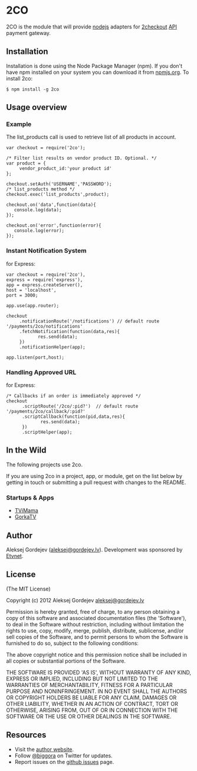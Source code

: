 # 2CO
2CO is the module that will provide [nodejs](http://nodejs.org/)
adapters for [2checkout](http://www.2checkout.com/documentation/api/) [API](http://www.2checkout.com/documentation/api/) payment gateway.

## Installation

Installation is done using the Node Package Manager (npm). If you don't have npm installed on your system you can download it from [npmjs.org](http://npmjs.org/).
To install 2co:

    $ npm install -g 2co

## Usage overview

### Example

The list_products call is used to retrieve list of all products in account.

    var checkout = require('2co');

    /* Filter list results on vendor product ID. Optional. */
    var product = {
         vendor_product_id:'your product id'
    };

    checkout.setAuth('USERNAME','PASSWORD');
    /* list_products method */
    checkout.exec('list_products',product);

    checkout.on('data',function(data){
       console.log(data);
    });

    checkout.on('error',function(error){
       console.log(error);
    });

### Instant Notification System
for Express:

    var checkout = require('2co'),
    express = require('express'),
    app = express.createServer(),
    host = 'localhost',
    port = 3000;

    app.use(app.router);

    checkout
         .notificationRoute('/notifications') // default route '/payments/2co/notifications'
         .fetchNotification(function(data,res){
                res.send(data);
         })
         .notificationHelper(app);

    app.listen(port,host);

### Handling Approved URL
for Express:

    /* Callbacks if an order is immediately approved */
    checkout
          .scriptRoute('/2co/:pid?')  // default route '/payments/2co/callback/:pid?'
          .scriptCallback(function(pid,data,res){
                 res.send(data);
          })
          .scriptHelper(app);


## In the Wild

The following projects use 2co.

If you are using 2co in a project, app, or module, get on the list below
by getting in touch or submitting a pull request with changes to the README.

### Startups & Apps

- [TViMama](http://tvimama.com/)
- [GorkaTV](https://gorkatv.com/)



## Author

Aleksej Gordejev (aleksej@gordejev.lv). Development was sponsored by [Etvnet](http://etvnet.com/).

## License

(The MIT License)

Copyright (c) 2012 Aleksej Gordejev <aleksej@gordejev.lv>

Permission is hereby granted, free of charge, to any person obtaining
a copy of this software and associated documentation files (the
'Software'), to deal in the Software without restriction, including
without limitation the rights to use, copy, modify, merge, publish,
distribute, sublicense, and/or sell copies of the Software, and to
permit persons to whom the Software is furnished to do so, subject to
the following conditions:

The above copyright notice and this permission notice shall be
included in all copies or substantial portions of the Software.

THE SOFTWARE IS PROVIDED 'AS IS', WITHOUT WARRANTY OF ANY KIND,
EXPRESS OR IMPLIED, INCLUDING BUT NOT LIMITED TO THE WARRANTIES OF
MERCHANTABILITY, FITNESS FOR A PARTICULAR PURPOSE AND NONINFRINGEMENT.
IN NO EVENT SHALL THE AUTHORS OR COPYRIGHT HOLDERS BE LIABLE FOR ANY
CLAIM, DAMAGES OR OTHER LIABILITY, WHETHER IN AN ACTION OF CONTRACT,
TORT OR OTHERWISE, ARISING FROM, OUT OF OR IN CONNECTION WITH THE
SOFTWARE OR THE USE OR OTHER DEALINGS IN THE SOFTWARE.


## Resources

- Visit the [author website](http://www.gordejev.lv).
- Follow [@biggora](https://twitter.com/#!/biggora) on Twitter for updates.
- Report issues on the [github issues](https://github.com/biggora/2co/issues) page.